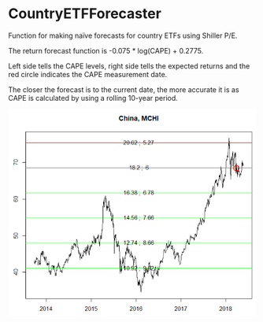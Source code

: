 # CountryETFForecaster
Function for making naïve forecasts for country ETFs using Shiller P/E.

The return forecast function is -0.075 * log(CAPE) + 0.2775.

Left side tells the CAPE levels, right side tells the expected returns and the red circle indicates the CAPE measurement date.

The closer the forecast is to the current date, the more accurate it is as CAPE is calculated by using a rolling 10-year period.

![China](https://github.com/KaroRonty/CountryETFForecaster/blob/master/china.PNG?raw=true)
